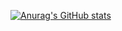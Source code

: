 [![Anurag's GitHub stats](https://github-readme-stats.vercel.app/apiGyuJin-Cho=anuraghazra)](https://github.com/anuraghazra/github-readme-stats)
